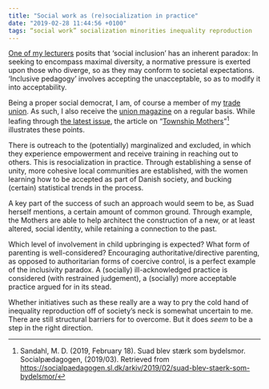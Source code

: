 ```yaml
---
title: "Social work as (re)socialization in practice"
date: "2019-02-28 11:44:56 +0100"
tags: “social work” socialization minorities inequality reproduction
---
```



[One of my lecturers][bjerre] posits that ‘social inclusion’ has an
inherent paradox: In seeking to encompass maximal diversity, a normative
pressure is exerted upon those who diverge, so as they may conform to
societal expectations. ‘Inclusive pedagogy’ involves accepting the
unacceptable, so as to modify it into acceptability.

Being a proper social democrat, I am, of course a member of my [trade
union][sl]. As such, I also receive the [union magazine][socialpædaogen]
on a regular basis. While leafing through [the latest issue][socpæd03],
the article on “[Township Mothers][bydelsmor]”[^suad] illustrates these points.

There is outreach to the (potentially) marginalized and excluded, in which
they experience empowerment and receive training in reaching out to
others. This is resocialization in practice. Through establishing a sense
of  unity, more cohesive local communities are established, with the women
learning how to be accepted as part of Danish society, and bucking
(certain) statistical trends in the process. 

A key part of the success of such an approach would seem to be, as Suad
herself mentions, a certain amount of common ground. Through example, the
Mothers are able to help architect the construction of a new, or at least
altered, social identity, while retaining a connection to the past.

Which level of involvement in child upbringing is expected? What form of
parenting is well-considered? Encouraging authoritative/directive
parenting, as opposed to authoritarian forms of coercive control, is
a perfect example of the inclusivity paradox. A (socially)
ill-acknowledged practice is considered (with restrained judgement),
a (socially) more acceptable practice argued for in its stead.

Whether initiatives such as these really are a way to pry the cold hand of
inequality reproduction off of society’s neck is somewhat uncertain to me.
There are still structural barriers for to overcome. But it does *seem* to
be a step in the right direction.

[sl]: https://sl.dk/

[socialpædaogen]: https://socialpædaogen.sl.dk/

[socpæd03]: https://socialpaedagogen.sl.dk/fagblad/2019/03-2019/

[bjerre]: http://pure.au.dk/portal/da/persons/joern-bjerre(2449c71c-a439-45fc-8671-19d55e648940).html

[^suad]: Sandahl, M. D. (2019, February 18). Suad blev stærk som bydelsmor. Socialpædagogen, (2019/03). Retrieved from https://socialpaedagogen.sl.dk/arkiv/2019/02/suad-blev-staerk-som-bydelsmor/

[bydelsmor]: https://bydelsmor.dk/Om-os
